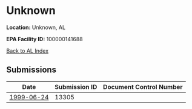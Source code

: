 # Unknown

**Location:** Unknown, AL

**EPA Facility ID:** 100000141688

[Back to AL Index](../../index.md)

## Submissions

| Date | Submission ID | Document Control Number |
|------|--------------|-------------------------|
| [1999-06-24](submissions/13305.md) | 13305 |  |
